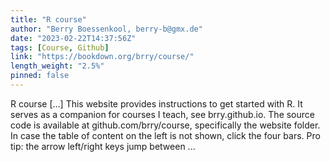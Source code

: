 ```yaml
---
title: "R course"
author: "Berry Boessenkool, berry-b@gmx.de"
date: "2023-02-22T14:37:56Z"
tags: [Course, Github]
link: "https://bookdown.org/brry/course/"
length_weight: "2.5%"
pinned: false
---
```


R course [...] This website provides instructions to get started with R. It serves as a companion for courses I teach, see brry.github.io. The source code is available at github.com/brry/course, specifically the website folder. In case the table of content on the left is not shown, click the four bars. Pro tip: the arrow left/right keys jump between ...
